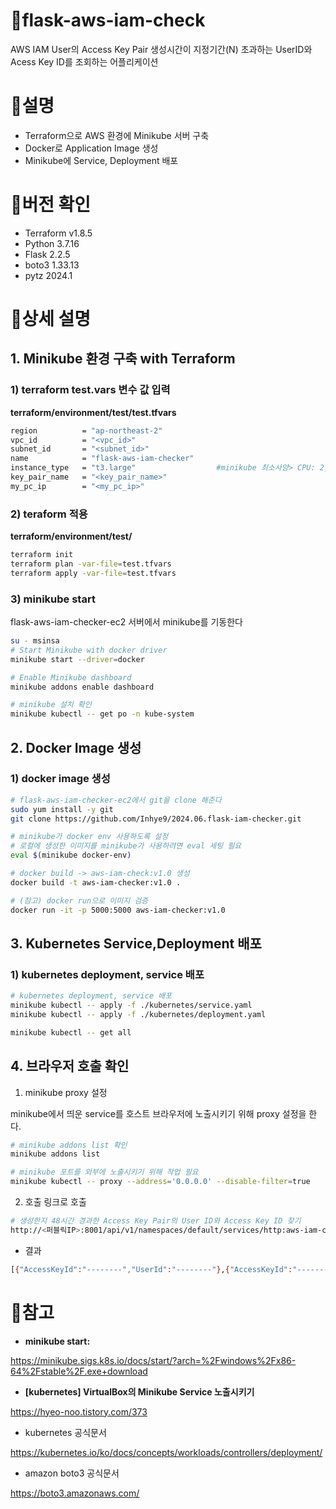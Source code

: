 # 📌flask-aws-iam-check

AWS IAM User의 Access Key Pair 생성시간이 지정기간(N) 초과하는 UserID와 Acess Key ID를 조회하는 어플리케이션 



# 📌설명

- Terraform으로 AWS 환경에 Minikube 서버 구축
- Docker로 Application Image 생성
- Minikube에 Service, Deployment 배포



# 📌버전 확인

- Terraform v1.8.5
- Python 3.7.16
- Flask 2.2.5
- boto3 1.33.13
- pytz 2024.1



# 📌상세 설명

## 1. Minikube 환경 구축 with Terraform

### 1) terraform test.vars 변수 값 입력

**terraform/environment/test/test.tfvars**

```bash
region          = "ap-northeast-2"
vpc_id          = "<vpc_id>" 
subnet_id       = "<subnet_id>"
name            = "flask-aws-iam-checker"
instance_type   = "t3.large"                  #minikube 최소사양> CPU: 2,Mem: 2GB, Disk: 20GB 
key_pair_name   = "<key_pair_name>" 
my_pc_ip        = "<my_pc_ip>"
```


### 2) teraform 적용

**terraform/environment/test/**

```bash
terraform init 
terraform plan -var-file=test.tfvars 
terraform apply -var-file=test.tfvars 
```


### 3) minikube start

 flask-aws-iam-checker-ec2 서버에서 minikube를 기동한다

```bash
su - msinsa 
# Start Minikube with docker driver 
minikube start --driver=docker

# Enable Minikube dashboard
minikube addons enable dashboard

# minikube 설치 확인 
minikube kubectl -- get po -n kube-system
```


## 2. Docker Image 생성

### 1) docker image 생성

```bash
# flask-aws-iam-checker-ec2에서 git을 clone 해준다
sudo yum install -y git 
git clone https://github.com/Inhye9/2024.06.flask-iam-checker.git

# minikube가 docker env 사용하도록 설정 
# 로컬에 생성한 이미지를 minikube가 사용하려면 eval 세팅 필요
eval $(minikube docker-env) 

# docker build -> aws-iam-check:v1.0 생성 
docker build -t aws-iam-checker:v1.0 . 

# (참고) docker run으로 이미지 검증  
docker run -it -p 5000:5000 aws-iam-checker:v1.0
```


## 3. Kubernetes Service,Deployment 배포

### 1) kubernetes deployment, service 배포

```bash
# kubernetes deployment, service 배포 
minikube kubectl -- apply -f ./kubernetes/service.yaml
minikube kubectl -- apply -f ./kubernetes/deployment.yaml

minikube kubectl -- get all 
```


## 4. 브라우저 호출 확인

1) minikube proxy 설정 

minikube에서 띄운 service를 호스트 브라우저에 노출시키기 위해 proxy 설정을 한다.

```bash
# minikube addons list 확인 
minikube addons list 

# minikube 포트를 외부에 노출시키기 위해 작업 필요 
minikube kubectl -- proxy --address='0.0.0.0' --disable-filter=true
```

    

2) 호출 링크로 호출 

```bash
# 생성한지 48시간 경과한 Access Key Pair의 User ID와 Access Key ID 찾기 
http://<퍼블릭IP>:8001/api/v1/namespaces/default/services/http:aws-iam-checker-service:/proxy/old-access-key-user?N=48
```

- 결과

```bash
[{"AccessKeyId":"--------","UserId":"--------"},{"AccessKeyId":"--------","UserId":"--------"},{"AccessKeyId":"--------","UserId":"--------"}]
```



# 📌참고

- **minikube start:**

https://minikube.sigs.k8s.io/docs/start/?arch=%2Fwindows%2Fx86-64%2Fstable%2F.exe+download 

- **[kubernetes] VirtualBox의 Minikube Service 노출시키기**

https://hyeo-noo.tistory.com/373 

- kubernetes 공식문서

https://kubernetes.io/ko/docs/concepts/workloads/controllers/deployment/ 

- amazon boto3  공식문서

https://boto3.amazonaws.com/
